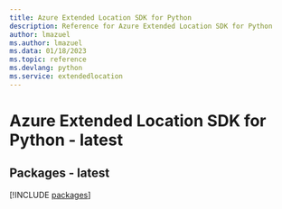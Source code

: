 ```yaml
---
title: Azure Extended Location SDK for Python
description: Reference for Azure Extended Location SDK for Python
author: lmazuel
ms.author: lmazuel
ms.data: 01/18/2023
ms.topic: reference
ms.devlang: python
ms.service: extendedlocation
---
```

# Azure Extended Location SDK for Python - latest
## Packages - latest
[!INCLUDE [packages](extended-location-index.md)]